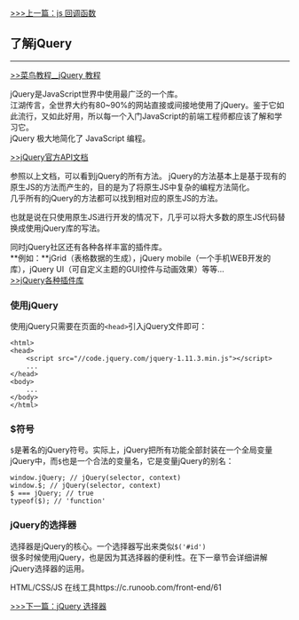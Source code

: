 [>>>上一篇：js 回调函数](../../lib/JavaScript/js回调函数.md)

## 了解jQuery
---
[>>菜鸟教程__jQuery 教程](https://www.runoob.com/jquery/jquery-tutorial.html)  

jQuery是JavaScript世界中使用最广泛的一个库。  
江湖传言，全世界大约有80~90%的网站直接或间接地使用了jQuery。鉴于它如此流行，又如此好用，所以每一个入门JavaScript的前端工程师都应该了解和学习它。  
jQuery 极大地简化了 JavaScript 编程。

[>>jQuery官方API文档](https://api.jquery.com/)

参照以上文档，可以看到jQuery的所有方法。
jQuery的方法基本上是基于现有的原生JS的方法而产生的，目的是为了将原生JS中复杂的编程方法简化。  
几乎所有的jQuery的方法都可以找到相对应的原生JS的方法。  

也就是说在只使用原生JS进行开发的情况下，几乎可以将大多数的原生JS代码替换成使用jQuery库的写法。

同时jQuery社区还有各种各样丰富的插件库。  
**例如：**jGrid（表格数据的生成），jQuery mobile（一个手机WEB开发的库），jQuery UI（可自定义主题的GUI控件与动画效果）等等...  
[>>jQuery各种插件库](https://plugins.jquery.com/tag/ui/)

### 使用jQuery  
使用jQuery只需要在页面的`<head>`引入jQuery文件即可：  
```
<html>
<head>
    <script src="//code.jquery.com/jquery-1.11.3.min.js"></script>
	...
</head>
<body>
    ...
</body>
</html>
```

### $符号
`$`是著名的jQuery符号。实际上，jQuery把所有功能全部封装在一个全局变量jQuery中，而`$`也是一个合法的变量名，它是变量jQuery的别名：
```
window.jQuery; // jQuery(selector, context)
window.$; // jQuery(selector, context)
$ === jQuery; // true
typeof($); // 'function'
```

### jQuery的选择器
选择器是jQuery的核心。一个选择器写出来类似`$('#id')`  
很多时候使用jQuery，也是因为其选择器的便利性。在下一章节会详细讲解jQuery选择器的运用。

HTML/CSS/JS 在线工具https://c.runoob.com/front-end/61

[>>>下一篇：jQuery 选择器](../../lib/JavaScript/jQuery选择器.md)
